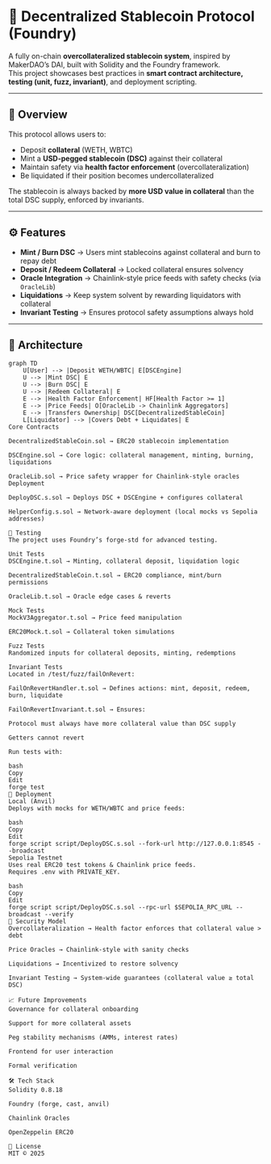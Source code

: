 # 🏦 Decentralized Stablecoin Protocol (Foundry)

A fully on-chain **overcollateralized stablecoin system**, inspired by MakerDAO’s DAI, built with Solidity and the Foundry framework.  
This project showcases best practices in **smart contract architecture, testing (unit, fuzz, invariant)**, and deployment scripting.  

---

## 📌 Overview

This protocol allows users to:

- Deposit **collateral** (WETH, WBTC)  
- Mint a **USD-pegged stablecoin (DSC)** against their collateral  
- Maintain safety via **health factor enforcement** (overcollateralization)  
- Be liquidated if their position becomes undercollateralized  

The stablecoin is always backed by **more USD value in collateral** than the total DSC supply, enforced by invariants.  

---

## ⚙️ Features

- **Mint / Burn DSC** → Users mint stablecoins against collateral and burn to repay debt  
- **Deposit / Redeem Collateral** → Locked collateral ensures solvency  
- **Oracle Integration** → Chainlink-style price feeds with safety checks (via `OracleLib`)  
- **Liquidations** → Keep system solvent by rewarding liquidators with collateral  
- **Invariant Testing** → Ensures protocol safety assumptions always hold  

---

## 📂 Architecture

```mermaid
graph TD
    U[User] --> |Deposit WETH/WBTC| E[DSCEngine]
    U --> |Mint DSC| E
    U --> |Burn DSC| E
    U --> |Redeem Collateral| E
    E --> |Health Factor Enforcement| HF[Health Factor >= 1]
    E --> |Price Feeds| O[OracleLib -> Chainlink Aggregators]
    E --> |Transfers Ownership| DSC[DecentralizedStableCoin]
    L[Liquidator] --> |Covers Debt + Liquidates| E
Core Contracts

DecentralizedStableCoin.sol → ERC20 stablecoin implementation

DSCEngine.sol → Core logic: collateral management, minting, burning, liquidations

OracleLib.sol → Price safety wrapper for Chainlink-style oracles
Deployment

DeployDSC.s.sol → Deploys DSC + DSCEngine + configures collateral

HelperConfig.s.sol → Network-aware deployment (local mocks vs Sepolia addresses)

🧪 Testing
The project uses Foundry’s forge-std for advanced testing.

Unit Tests
DSCEngine.t.sol → Minting, collateral deposit, liquidation logic

DecentralizedStableCoin.t.sol → ERC20 compliance, mint/burn permissions

OracleLib.t.sol → Oracle edge cases & reverts

Mock Tests
MockV3Aggregator.t.sol → Price feed manipulation

ERC20Mock.t.sol → Collateral token simulations

Fuzz Tests
Randomized inputs for collateral deposits, minting, redemptions

Invariant Tests
Located in /test/fuzz/failOnRevert:

FailOnRevertHandler.t.sol → Defines actions: mint, deposit, redeem, burn, liquidate

FailOnRevertInvariant.t.sol → Ensures:

Protocol must always have more collateral value than DSC supply

Getters cannot revert

Run tests with:

bash
Copy
Edit
forge test
🚀 Deployment
Local (Anvil)
Deploys with mocks for WETH/WBTC and price feeds:

bash
Copy
Edit
forge script script/DeployDSC.s.sol --fork-url http://127.0.0.1:8545 --broadcast
Sepolia Testnet
Uses real ERC20 test tokens & Chainlink price feeds.
Requires .env with PRIVATE_KEY.

bash
Copy
Edit
forge script script/DeployDSC.s.sol --rpc-url $SEPOLIA_RPC_URL --broadcast --verify
🔐 Security Model
Overcollateralization → Health factor enforces that collateral value > debt

Price Oracles → Chainlink-style with sanity checks

Liquidations → Incentivized to restore solvency

Invariant Testing → System-wide guarantees (collateral value ≥ total DSC)

📈 Future Improvements
Governance for collateral onboarding

Support for more collateral assets

Peg stability mechanisms (AMMs, interest rates)

Frontend for user interaction

Formal verification

🛠️ Tech Stack
Solidity 0.8.18

Foundry (forge, cast, anvil)

Chainlink Oracles

OpenZeppelin ERC20

📜 License
MIT © 2025
